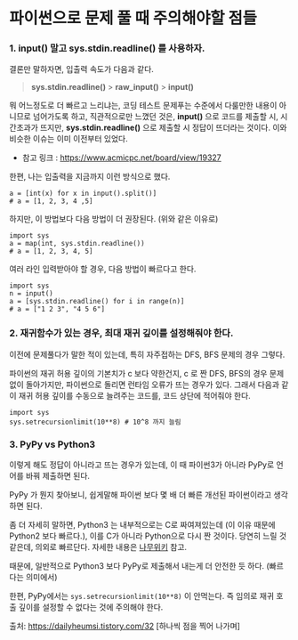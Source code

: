 # 파이썬으로 문제 풀 때 주의해야할 점들

### 1. input() 말고 sys.stdin.readline() 를 사용하자.

결론만 말하자면, 입출력 속도가 다음과 같다.

> **sys.stdin.readline()** > **raw_input()** > **input()**

뭐 어느정도로 더 빠르고 느리냐는, 코딩 테스트 문제푸는 수준에서 다룰만한 내용이 아니므로 넘어가도록 하고, 직관적으로만 느꼈던 것은, **input()** 으로 코드를 제출할 시, 시간초과가 뜨지만, **sys.stdin.readline()** 으로 제출할 시 정답이 뜨더라는 것이다. 이와 비슷한 이슈는 이미 이전부터 있었다.

- 참고 링크 : https://www.acmicpc.net/board/view/19327

한편, 나는 입출력을 지금까지 이런 방식으로 했다.

```
a = [int(x) for x in input().split()]  
# a = [1, 2, 3, 4 ,5]
```

하지만, 이 방법보다 다음 방법이 더 권장된다. (위와 같은 이유로)

```
import sys  
a = map(int, sys.stdin.readline())  
# a = [1, 2, 3, 4, 5]
```

여러 라인 입력받아야 할 경우, 다음 방법이 빠르다고 한다.

```
import sys  
n = input()  
a = [sys.stdin.readline() for i in range(n)]  
# a = ["1 2 3", "4 5 6"]
```



### 2. 재귀함수가 있는 경우, 최대 재귀 깊이를 설정해줘야 한다.

이전에 문제풀다가 말한 적이 있는데, 특히 자주접하는 DFS, BFS 문제의 경우 그렇다.

파이썬의 재귀 허용 깊이의 기본치가 c 보다 약한건지, c 로 짠 DFS, BFS의 경우 문제 없이 돌아가지만, 파이썬으로 돌리면 런타임 오류가 뜨는 경우가 있다. 그래서 다음과 같이 재귀 허용 깊이를 수동으로 늘려주는 코드를, 코드 상단에 적어줘야 한다.

```
import sys  
sys.setrecursionlimit(10**8) # 10^8 까지 늘림
```



### 3. PyPy vs Python3

이렇게 해도 정답이 아니라고 뜨는 경우가 있는데, 이 때 파이썬3가 아니라 PyPy로 언어를 바꿔 제출하면 된다.

PyPy 가 뭔지 찾아보니, 쉽게말해 파이썬 보다 몇 배 더 빠른 개선된 파이썬이라고 생각하면 된다.

좀 더 자세히 말하면, Python3 는 내부적으로는 C로 짜여져있는데 (이 이유 때문에 Python2 보다 빠르다.), 이를 C가 아니라 Python으로 다시 짠 것이다. 당연히 느릴 것 같은데, 의외로 빠르단다. 자세한 내용은 [나무위키](https://namu.wiki/w/PyPy) 참고.

때문에, 일반적으로 Python3 보다 PyPy로 제출해서 내는게 더 안전한 듯 하다. (빠르다는 의미에서)

한편, PyPy에서는 `sys.setrecursionlimit(10**8)` 이 안먹는다. 즉 임의로 재귀 호출 깊이를 설정할 수 없다는 것에 주의해야 한다.



출처: https://dailyheumsi.tistory.com/32 [하나씩 점을 찍어 나가며]